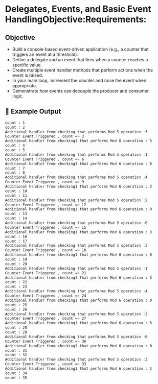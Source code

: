 # Delegates, Events, and Basic Event HandlingObjective:Requirements:

## Objective
- Build a console-based event-driven application (e.g., a counter that triggers an event at a threshold).
- Define a delegate and an event that fires when a counter reaches a specific value.
- Create multiple event handler methods that perform actions when the event is raised.
- In your main loop, increment the counter and raise the event when appropriate.
- Demonstrate how events can decouple the producer and consumer logic.


## 📝 Example Output
```sh
count : 1
count : 2
Additional handler from checking that performs Mod 5 operation :3
Counter Event Triggered , count => 3
Additional handler from checking1 that performs Mod 6 operation : 3
count : 4
count : 5
Additional handler from checking that performs Mod 5 operation :1
Counter Event Triggered , count => 6
Additional handler from checking1 that performs Mod 6 operation : 0
count : 7
count : 8
Additional handler from checking that performs Mod 5 operation :4
Counter Event Triggered , count => 9
Additional handler from checking1 that performs Mod 6 operation : 3
count : 10
count : 11
Additional handler from checking that performs Mod 5 operation :2
Counter Event Triggered , count => 12
Additional handler from checking1 that performs Mod 6 operation : 0
count : 13
count : 14
Additional handler from checking that performs Mod 5 operation :0
Counter Event Triggered , count => 15
Additional handler from checking1 that performs Mod 6 operation : 3
count : 16
count : 17
Additional handler from checking that performs Mod 5 operation :3
Counter Event Triggered , count => 18
Additional handler from checking1 that performs Mod 6 operation : 0
count : 19
count : 20
Additional handler from checking that performs Mod 5 operation :1
Counter Event Triggered , count => 21
Additional handler from checking1 that performs Mod 6 operation : 3
count : 22
count : 23
Additional handler from checking that performs Mod 5 operation :4
Counter Event Triggered , count => 24
Additional handler from checking1 that performs Mod 6 operation : 0
count : 25
count : 26
Additional handler from checking that performs Mod 5 operation :2
Counter Event Triggered , count => 27
Additional handler from checking1 that performs Mod 6 operation : 3
count : 28
count : 29
Additional handler from checking that performs Mod 5 operation :0
Counter Event Triggered , count => 30
Additional handler from checking1 that performs Mod 6 operation : 0
count : 31
count : 32
Additional handler from checking that performs Mod 5 operation :3
Counter Event Triggered , count => 33
Additional handler from checking1 that performs Mod 6 operation : 3
count : 34
count : 35
```




